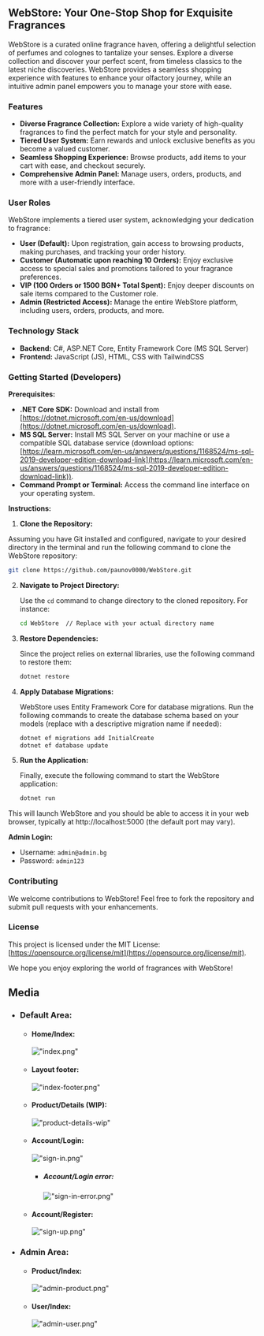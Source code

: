 ﻿## WebStore: Your One-Stop Shop for Exquisite Fragrances

WebStore is a curated online fragrance haven, offering a delightful selection of perfumes and colognes to tantalize your senses. Explore a diverse collection and discover your perfect scent, from timeless classics to the latest niche discoveries. WebStore provides a seamless shopping experience with features to enhance your olfactory journey, while an intuitive admin panel empowers you to manage your store with ease.

### Features

- **Diverse Fragrance Collection:** Explore a wide variety of high-quality fragrances to find the perfect match for your style and personality.
- **Tiered User System:** Earn rewards and unlock exclusive benefits as you become a valued customer.
- **Seamless Shopping Experience:** Browse products, add items to your cart with ease, and checkout securely.
- **Comprehensive Admin Panel:** Manage users, orders, products, and more with a user-friendly interface.

### User Roles

WebStore implements a tiered user system, acknowledging your dedication to fragrance:

- **User (Default):** Upon registration, gain access to browsing products, making purchases, and tracking your order history.
- **Customer (Automatic upon reaching 10 Orders):** Enjoy exclusive access to special sales and promotions tailored to your fragrance preferences.
- **VIP (100 Orders or 1500 BGN+ Total Spent):** Enjoy deeper discounts on sale items compared to the Customer role.
- **Admin (Restricted Access):** Manage the entire WebStore platform, including users, orders, products, and more.

### Technology Stack

- **Backend:** C#, ASP.NET Core, Entity Framework Core (MS SQL Server)
- **Frontend:** JavaScript (JS), HTML, CSS with TailwindCSS

### Getting Started (Developers)

**Prerequisites:**

- **.NET Core SDK:** Download and install from [https://dotnet.microsoft.com/en-us/download](https://dotnet.microsoft.com/en-us/download).
- **MS SQL Server:** Install MS SQL Server on your machine or use a compatible SQL database service (download options: [https://learn.microsoft.com/en-us/answers/questions/1168524/ms-sql-2019-developer-edition-download-link](https://learn.microsoft.com/en-us/answers/questions/1168524/ms-sql-2019-developer-edition-download-link)).
- **Command Prompt or Terminal:** Access the command line interface on your operating system.

**Instructions:**

1. **Clone the Repository:**

Assuming you have Git installed and configured, navigate to your desired directory in the terminal and run the following command to clone the WebStore repository:

```bash
git clone https://github.com/paunov0000/WebStore.git
```

2. **Navigate to Project Directory:**

   Use the `cd` command to change directory to the cloned repository. For instance:

   ```bash
   cd WebStore  // Replace with your actual directory name
   ```

3. **Restore Dependencies:**

   Since the project relies on external libraries, use the following command to restore them:

   ```bash
   dotnet restore
   ```

4. **Apply Database Migrations:**

   WebStore uses Entity Framework Core for database migrations. Run the following commands to create the database schema based on your models (replace with a descriptive migration name if needed):

   ```bash
   dotnet ef migrations add InitialCreate
   dotnet ef database update
   ```

5. **Run the Application:**

   Finally, execute the following command to start the WebStore application:

   ```bash
   dotnet run
   ```

This will launch WebStore and you should be able to access it in your web browser, typically at http://localhost:5000 (the default port may vary).

**Admin Login:**

- Username: `admin@admin.bg`
- Password: `admin123`

### Contributing

We welcome contributions to WebStore! Feel free to fork the repository and submit pull requests with your enhancements.

### License

This project is licensed under the MIT License: [https://opensource.org/license/mit](https://opensource.org/license/mit).

We hope you enjoy exploring the world of fragrances with WebStore!

## Media

- ### Default Area:

  - #### Home/Index:

    !["index.png"](/images/index.png)

  - #### Layout footer:

    !["index-footer.png"](/images/index-footer.png)

  - #### Product/Details (WIP):

    !["product-details-wip"](/images/product-details-wip.png)

  - #### Account/Login:

    !["sign-in.png"](/images/sign-in.png)

    - ##### Account/Login error:
      !["sign-in-error.png"](/images/sign-in-error.png)

  - #### Account/Register:
    !["sign-up.png"](/images/sign-up.png)

- ### Admin Area:
  - #### Product/Index:
    !["admin-product.png"](/images/admin-product.png)
  - #### User/Index:
    !["admin-user.png"](/images/admin-user.png)
